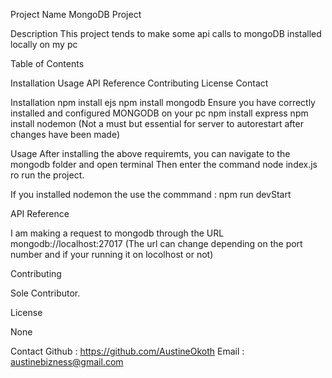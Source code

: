 Project Name
MongoDB Project

Description
This project tends to make some api calls to mongoDB installed locally on my pc

Table of Contents

Installation
Usage
API Reference
Contributing
License
Contact 


Installation
npm install ejs
npm install mongodb
Ensure you have correctly installed and configured MONGODB on your pc
npm install express
npm install nodemon (Not a must but essential for server to autorestart after changes have been made)

Usage
After installing the above requiremts, you can navigate to the mongodb folder and open terminal
Then enter the command node index.js ro run the project.

If you installed nodemon the use the commmand : npm run devStart

API Reference

I am making a request to mongodb through the URL mongodb://localhost:27017 (The url can change depending on the port number and if your running it on locolhost or not)

Contributing

Sole Contributor.

License

None

Contact
Github : https://github.com/AustineOkoth
Email : austinebizness@gmail.com
